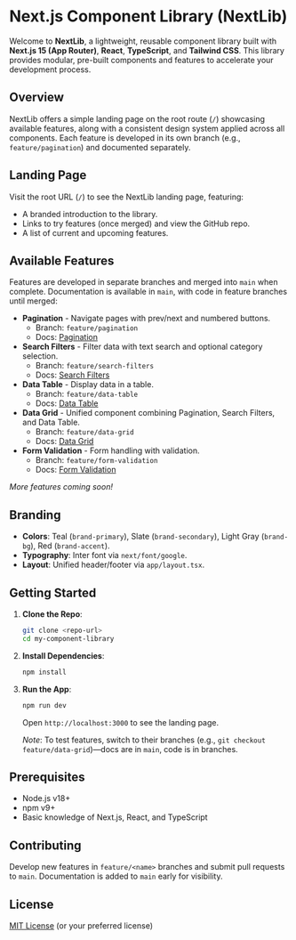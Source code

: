 
# Next.js Component Library (NextLib)

Welcome to **NextLib**, a lightweight, reusable component library built with **Next.js 15 (App Router)**, **React**, **TypeScript**, and **Tailwind CSS**. This library provides modular, pre-built components and features to accelerate your development process.

## Overview
NextLib offers a simple landing page on the root route (`/`) showcasing available features, along with a consistent design system applied across all components. Each feature is developed in its own branch (e.g., `feature/pagination`) and documented separately.

## Landing Page
Visit the root URL (`/`) to see the NextLib landing page, featuring:
- A branded introduction to the library.
- Links to try features (once merged) and view the GitHub repo.
- A list of current and upcoming features.

## Available Features
Features are developed in separate branches and merged into `main` when complete. Documentation is available in `main`, with code in feature branches until merged:
- **Pagination** - Navigate pages with prev/next and numbered buttons.
  - Branch: `feature/pagination`
  - Docs: [Pagination](./docs/pagination.md)
- **Search Filters** - Filter data with text search and optional category selection.
  - Branch: `feature/search-filters`
  - Docs: [Search Filters](./docs/search-filters.md)
- **Data Table** - Display data in a table.
  - Branch: `feature/data-table`
  - Docs: [Data Table](./docs/data-table.md)
- **Data Grid** - Unified component combining Pagination, Search Filters, and Data Table.
  - Branch: `feature/data-grid`
  - Docs: [Data Grid](./docs/data-grid.md)
- **Form Validation** - Form handling with validation.
  - Branch: `feature/form-validation`
  - Docs: [Form Validation](./docs/form-validation.md)

*More features coming soon!*

## Branding
- **Colors**: Teal (`brand-primary`), Slate (`brand-secondary`), Light Gray (`brand-bg`), Red (`brand-accent`).
- **Typography**: Inter font via `next/font/google`.
- **Layout**: Unified header/footer via `app/layout.tsx`.

## Getting Started
1. **Clone the Repo**:
   ```bash
   git clone <repo-url>
   cd my-component-library
   ```
2. **Install Dependencies**:
   ```bash
   npm install
   ```
3. **Run the App**:
   ```bash
   npm run dev
   ```
   Open `http://localhost:3000` to see the landing page.

   *Note*: To test features, switch to their branches (e.g., `git checkout feature/data-grid`)—docs are in `main`, code is in branches.

## Prerequisites
- Node.js v18+
- npm v9+
- Basic knowledge of Next.js, React, and TypeScript

## Contributing
Develop new features in `feature/<name>` branches and submit pull requests to `main`. Documentation is added to `main` early for visibility.

## License
[MIT License](#) (or your preferred license)
